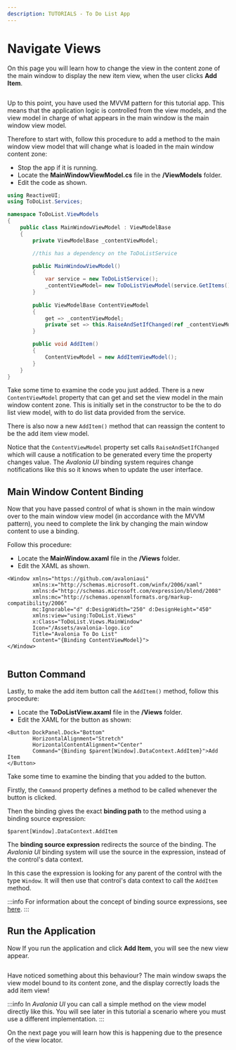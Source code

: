 ```yaml
---
description: TUTORIALS - To Do List App
---
```


# Navigate Views

On this page you will learn how to change the view in the content zone of the main window to display the new item view, when the user clicks **Add Item**.

<div style={{textAlign: 'center'}}>
  <img src="/img/gitbook-import/assets/image (40).png" alt=""/>
</div>

Up to this point, you have used the MVVM pattern for this tutorial app. This means that the application logic is controlled from the view models, and the view model in charge of what appears in the main window is the main window view model.

Therefore to start with, follow this procedure to add a method to the main window view model that will change what is loaded in the main window content zone:

- Stop the app if it is running.
- Locate the **MainWindowViewModel.cs** file in the **/ViewModels** folder.
- Edit the code as shown.&#x20;

```csharp
using ReactiveUI;
using ToDoList.Services;

namespace ToDoList.ViewModels
{
    public class MainWindowViewModel : ViewModelBase
    {
        private ViewModelBase _contentViewModel;

        //this has a dependency on the ToDoListService

        public MainWindowViewModel()
        {
            var service = new ToDoListService();
            _contentViewModel= new ToDoListViewModel(service.GetItems());
        }
        
        public ViewModelBase ContentViewModel
        {
            get => _contentViewModel;
            private set => this.RaiseAndSetIfChanged(ref _contentViewModel, value);
        }

        public void AddItem()
        {
            ContentViewModel = new AddItemViewModel();
        }
    }
}
```

Take some time to examine the code you just added. There is a new `ContentViewModel` property that can get and set the view model in the main window content zone. This is initially set in the constructor to be the to do list view model, with to do list data provided from the service.&#x20;

There is also now a new `AddItem()` method that can reassign the content to be the add item view model.

Notice that the `ContentViewModel` property set calls `RaiseAndSetIfChanged` which will cause a notification to be generated every time the property changes value. The _Avalonia UI_ binding system requires change notifications like this so it knows when to update the user interface.

## Main Window Content Binding

Now that you have passed control of what is shown in the main window over to the main window view model (in accordance with the MVVM pattern), you need to complete the link by changing the main window content to use a binding.&#x20;

Follow this procedure:

- Locate the **MainWindow.axaml** file in the **/Views** folder.
- Edit the XAML as shown.&#x20;

```markup
<Window xmlns="https://github.com/avaloniaui"
        xmlns:x="http://schemas.microsoft.com/winfx/2006/xaml"
        xmlns:d="http://schemas.microsoft.com/expression/blend/2008"
        xmlns:mc="http://schemas.openxmlformats.org/markup-compatibility/2006"
        mc:Ignorable="d" d:DesignWidth="250" d:DesignHeight="450"
        xmlns:view="using:ToDoList.Views"
        x:Class="ToDoList.Views.MainWindow"
        Icon="/Assets/avalonia-logo.ico"
        Title="Avalonia To Do List"
        Content="{Binding ContentViewModel}">
</Window>
```

<div style={{textAlign: 'center'}}>
  <img src="/img/gitbook-import/assets/image (38) (2).png" alt=""/>
</div>

## Button Command

Lastly, to make the add item button call the `AddItem()` method, follow this procedure: &#x20;

* Locate the **ToDoListView.axaml** file in the **/Views** folder.
* Edit the XAML for the button as shown:&#x20;

```markup
<Button DockPanel.Dock="Bottom"
        HorizontalAlignment="Stretch"
        HorizontalContentAlignment="Center"
        Command="{Binding $parent[Window].DataContext.AddItem}">Add Item
</Button>
```

Take some time to examine the binding that you added to the button.&#x20;

Firstly, the `Command` property defines a method to be called whenever the button is clicked.&#x20;

Then the binding gives the exact **binding path** to the method using a binding source expression:

```
$parent[Window].DataContext.AddItem
```

The **binding source expression** redirects the source of the binding. The _Avalonia UI_ binding system will use the source in the expression, instead of the control's data context.&#x20;

In this case the expression is looking for any parent of the control with the type `Window`. It will then use that control's data context to call the `AddItem` method.&#x20;

:::info
For information about the concept of binding source expressions, see [here](../../basics/data/data-binding/data-binding-syntax).
:::

## Run the Application <a href="#run-the-application" id="run-the-application"></a>

Now If you run the application and click **Add Item**, you will see the new view appear.

<div>

<div style={{textAlign: 'center'}}>
  <img src="/img/gitbook-import/assets/image (43) (1).png" alt=""/>
</div>

 <div style={{textAlign: 'center'}}>
  <img src="/img/gitbook-import/assets/image (21) (1).png" alt=""/>
</div>

</div>

Have noticed something about this behaviour? The main window swaps the view model bound to  its content zone, and the display correctly loads the add item view!&#x20;

:::info
In _Avalonia UI_ you can call a simple method on the view model directly like this. You will see later in this tutorial a scenario where you must use a different implementation. &#x20;
:::

On the next page you will learn how this is happening due to the presence of the view locator.&#x20;
